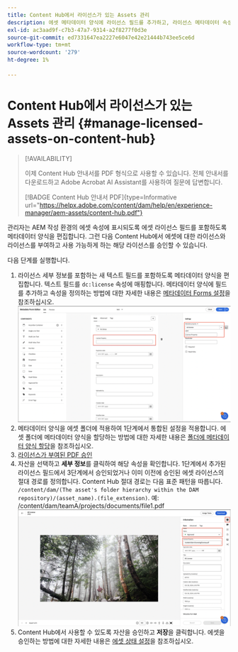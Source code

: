 ```yaml
---
title: Content Hub에서 라이선스가 있는 Assets 관리
description: 에셋 메타데이터 양식에 라이선스 필드를 추가하고, 라이선스 메타데이터 속성을 에셋 폴더에 적용하고, 라이선스가 있는 에셋을 사용할 수 있도록 승인하는 방법에 대해 알아봅니다.
exl-id: ac3aad9f-c7b3-47a7-9314-a2f8277f0d3e
source-git-commit: ed7331647ea2227e6047e42e21444b743ee5ce6d
workflow-type: tm+mt
source-wordcount: '279'
ht-degree: 1%

---
```


# Content Hub에서 라이선스가 있는 Assets 관리 {#manage-licensed-assets-on-content-hub}

>[!AVAILABILITY]
>
>이제 Content Hub 안내서를 PDF 형식으로 사용할 수 있습니다. 전체 안내서를 다운로드하고 Adobe Acrobat AI Assistant를 사용하여 질문에 답변합니다.
>
>[!BADGE Content Hub 안내서 PDF]{type=Informative url="https://helpx.adobe.com/content/dam/help/en/experience-manager/aem-assets/content-hub.pdf"}

관리자는 AEM 작성 환경의 에셋 속성에 표시되도록 에셋 라이선스 필드를 포함하도록 메타데이터 양식을 편집합니다. 그런 다음 Content Hub에서 에셋에 대한 라이선스와 라이선스를 부여하고 사용 가능하게 하는 해당 라이선스를 승인할 수 있습니다.

다음 단계를 실행합니다.

1. 라이선스 세부 정보를 포함하는 새 텍스트 필드를 포함하도록 메타데이터 양식을 편집합니다. 텍스트 필드를 `dc:license` 속성에 매핑합니다. 메타데이터 양식에 필드를 추가하고 속성을 정의하는 방법에 대한 자세한 내용은 [메타데이터 Forms 설정](/help/assets/metadata-assets-view.md#metadata-forms)을 참조하십시오.
   ![zip 추출](/help/assets/assets/metadata-form-edit.png)
1. 메타데이터 양식을 에셋 폴더에 적용하여 1단계에서 통합된 설정을 적용합니다. 에셋 폴더에 메타데이터 양식을 할당하는 방법에 대한 자세한 내용은 [폴더에 메타데이터 양식 할당](/help/assets/metadata-assets-view.md#metadata-forms)을 참조하십시오.
1. [라이선스가 부여된 PDF 승인](/help/assets/manage-organize-assets-view.md#set-asset-status)
1. 자산을 선택하고 **세부 정보**&#x200B;를 클릭하여 해당 속성을 확인합니다. 1단계에서 추가된 라이선스 필드에서 3단계에서 승인되었거나 이미 이전에 승인된 에셋 라이선스의 절대 경로를 정의합니다. Content Hub 절대 경로는 다음 표준 패턴을 따릅니다. `/content/dam/(The asset's folder hierarchy within the DAM repository)/(asset_name).(file_extension)`. 예: /content/dam/teamA/projects/documents/file1.pdf
   ![절대 경로](/help/assets/assets/absolute-path.png)
1. Content Hub에서 사용할 수 있도록 자산을 승인하고 **저장**&#x200B;을 클릭합니다. 에셋을 승인하는 방법에 대한 자세한 내용은 [에셋 상태 설정](/help/assets/manage-organize-assets-view.md#set-asset-status)을 참조하십시오.
